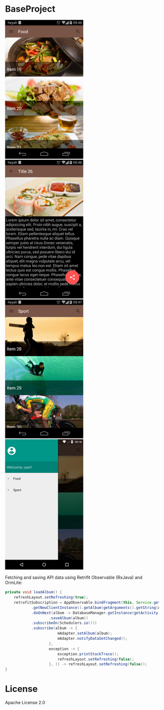 # BaseProject

<img src="./screens/screen1.png" width="256" />
<img src="./screens/screen2.png" width="256" />
<img src="./screens/screen3.png" width="256" />
<img src="./screens/screen4.png" width="256" />

Fetching and saving API data using Retrifit Observable (RxJava) and OrmLite:
```java
private void loadAlbum() {
    refreshLayout.setRefreshing(true);
    retrofitSubscription = AppObservable.bindFragment(this, Service.getInstance(getActivity())
            .getNewClientInstance().getAlbum(getArguments().getString(ALBUM_NAME_KEY))
            .doOnNext(album -> DatabaseManager.getInstance(getActivity().getApplicationContext())
                    .saveAlbum(album))
            .subscribeOn(Schedulers.io()))
            .subscribe(album -> {
                        mAdapter.setAlbum(album);
                        mAdapter.notifyDataSetChanged();
                    },
                    exception -> {
                        exception.printStackTrace();
                        refreshLayout.setRefreshing(false);
                    }, () -> refreshLayout.setRefreshing(false));
}
```

License
===========================
Apache License 2.0

